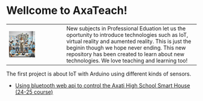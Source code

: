 # Wellcome to AxaTeach!

<table><tr><td><img src="https://github.com/codifyit/iotaxatihouse/blob/main/readme/images/iotaxatiimg1.jpeg" align="center" width="50%">
</td><td>New subjects in Professional Eduation let us the oportunity to introduce technologies such as IoT, virtual reality and aumented reality. This is just the beginin though we hope never ending. This new repository has been created to learn about new technologies. We love teaching and learning too!</td></tr></table>


The first project is about IoT with Arduino using different kinds of sensors.
- [Using bluetooth web api to control the Axati High School Smart House (24-25 course)](https://github.com/codifyit/iotaxatihouse/blob/main/blesh/)
